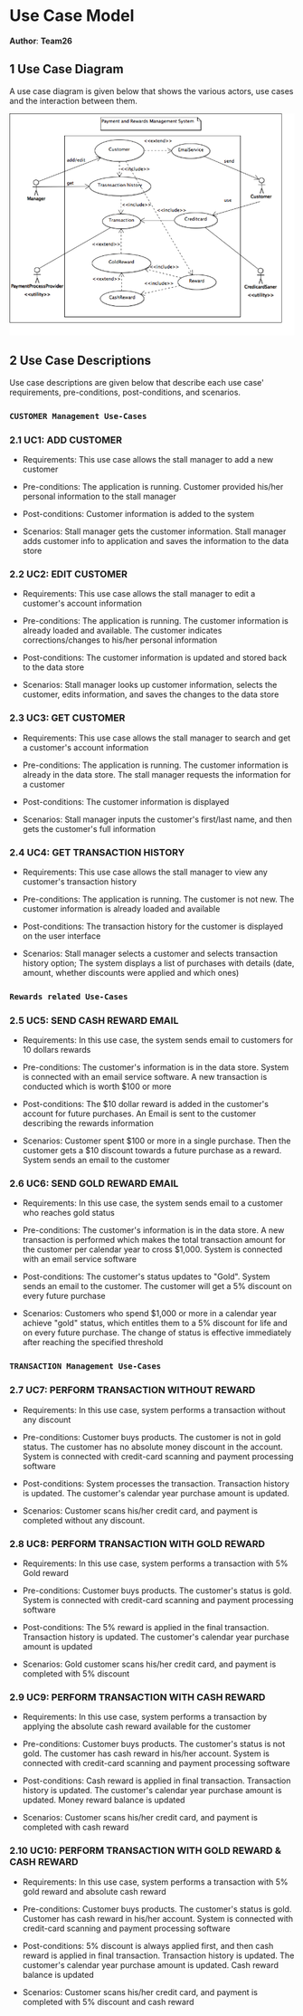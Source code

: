 # Use Case Model

**Author**: **Team26**

## 1 Use Case Diagram

A use case diagram is given below that shows the various actors, use cases and the interaction between them.

![Use-Case Diagram Image](Images/usecasediagram.png)

## 2 Use Case Descriptions

Use case descriptions are given below that describe each use case' requirements, pre-conditions, post-conditions, 
and scenarios.

### `CUSTOMER Management Use-Cases`

### 2.1 UC1: ADD CUSTOMER

- Requirements: This use case allows the stall manager to add a new customer

- Pre-conditions: The application is running. Customer provided his/her personal information to the stall manager

- Post-conditions: Customer information is added to the system

- Scenarios: Stall manager gets the customer information. Stall manager adds customer info to application and saves 
the information to the data store

### 2.2 UC2: EDIT CUSTOMER

- Requirements: This use case allows the stall manager to edit a customer's account information

- Pre-conditions: The application is running. The customer information is already loaded and available. The 
customer indicates corrections/changes to his/her personal information

- Post-conditions: The customer information is updated and stored back to the data store

- Scenarios: Stall manager looks up customer information, selects the customer, edits information, and saves the
changes to the data store 

### 2.3 UC3: GET CUSTOMER

- Requirements: This use case allows the stall manager to search and get a customer's account information

- Pre-conditions: The application is running. The customer information is already in the data store. The stall
manager requests the information for a customer

- Post-conditions: The customer information is displayed

- Scenarios: Stall manager inputs the customer's first/last name, and then gets the customer's full information

### 2.4 UC4: GET TRANSACTION HISTORY

- Requirements: This use case allows the stall manager to view any customer's transaction history

- Pre-conditions: The application is running. The customer is not new. The customer information is already loaded 
and available

- Post-conditions: The transaction history for the customer is displayed on the user interface

- Scenarios: Stall manager selects a customer and selects transaction history option; The system displays a list of 
purchases with details (date, amount, whether discounts were applied and which ones)

### `Rewards related Use-Cases`

### 2.5 UC5: SEND CASH REWARD EMAIL

- Requirements: In this use case, the system sends email to customers for 10 dollars rewards

- Pre-conditions: The customer's information is in the data store. System is connected with an email service software.
A new transaction is conducted which is worth $100 or more

- Post-conditions: The $10 dollar reward is added in the customer's account for future purchases. An Email is sent to 
the customer describing the rewards information

- Scenarios: Customer spent $100 or more in a single purchase. Then the customer gets a $10 discount towards a future
purchase as a reward. System sends an email to the customer

### 2.6 UC6: SEND GOLD REWARD EMAIL

- Requirements: In this use case, the system sends email to a customer who reaches gold status

- Pre-conditions: The customer's information is in the data store. A new transaction is performed which makes the total
transaction amount for the customer per calendar year to cross $1,000. System is connected with an email service software

- Post-conditions: The customer's status updates to "Gold". System sends an email to the customer. The customer will get
a 5% discount on every future purchase

- Scenarios: Customers who spend $1,000 or more in a calendar year achieve "gold" status, which entitles them to a 5%
discount for life and on every future purchase. The change of status is effective immediately after reaching the specified
threshold

### `TRANSACTION Management Use-Cases`

### 2.7 UC7: PERFORM TRANSACTION WITHOUT REWARD

- Requirements: In this use case, system performs a transaction without any discount

- Pre-conditions: Customer buys products. The customer is not in gold status. The customer has no absolute money discount 
in the account. System is connected with credit-card scanning and payment processing software 

- Post-conditions: System processes the transaction. Transaction history is updated. The customer's calendar year
purchase amount is updated.
 
- Scenarios: Customer scans his/her credit card, and payment is completed without any discount.

### 2.8 UC8: PERFORM TRANSACTION WITH GOLD REWARD

- Requirements: In this use case, system performs a transaction with 5% Gold reward

- Pre-conditions: Customer buys products. The customer's status is gold. System is connected with credit-card scanning
and payment processing software

- Post-conditions: The 5% reward is applied in the final transaction. Transaction history is updated. The customer's
calendar year purchase amount is updated

- Scenarios: Gold customer scans his/her credit card, and payment is completed with 5% discount

### 2.9 UC9: PERFORM TRANSACTION WITH CASH REWARD

- Requirements: In this use case, system performs a transaction by applying the absolute cash reward available for 
the customer

- Pre-conditions: Customer buys products. The customer's status is not gold. The customer has cash reward in his/her
account. System is connected with credit-card scanning and payment processing software

- Post-conditions: Cash reward is applied in final transaction. Transaction history is updated. The customer's
calendar year purchase amount is updated. Money reward balance is updated

- Scenarios: Customer scans his/her credit card, and payment is completed with cash reward

### 2.10 UC10: PERFORM TRANSACTION WITH GOLD REWARD & CASH REWARD

- Requirements: In this use case, system performs a transaction with 5% gold reward and absolute cash reward

- Pre-conditions: Customer buys products. The customer's status is gold. Customer has cash reward in his/her account.
System is connected with credit-card scanning and payment processing software

- Post-conditions: 5% discount is always applied first, and then cash reward is applied in final transaction. 
Transaction history is updated. The customer's calendar year purchase amount is updated. Cash reward balance is 
updated

- Scenarios: Customer scans his/her credit card, and payment is completed with 5% discount and cash reward
